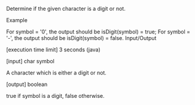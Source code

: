 Determine if the given character is a digit or not.

Example

For symbol = '0', the output should be
isDigit(symbol) = true;
For symbol = '-', the output should be
isDigit(symbol) = false.
Input/Output

[execution time limit] 3 seconds (java)

[input] char symbol

A character which is either a digit or not.

[output] boolean

true if symbol is a digit, false otherwise.